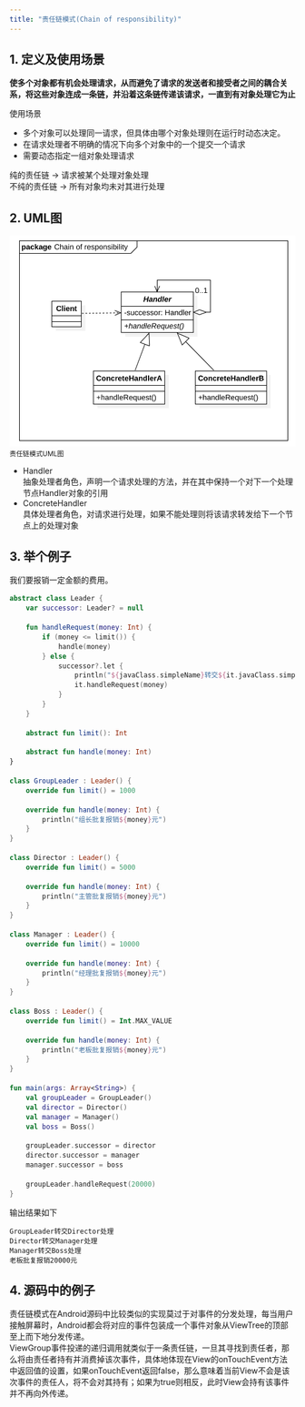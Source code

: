 ```yaml
---
title: "责任链模式(Chain of responsibility)"
---
```


## 1. 定义及使用场景

**使多个对象都有机会处理请求，从而避免了请求的发送者和接受者之间的耦合关系，将这些对象连成一条链，并沿着这条链传递该请求，一直到有对象处理它为止**

使用场景  

- 多个对象可以处理同一请求，但具体由哪个对象处理则在运行时动态决定。
- 在请求处理者不明确的情况下向多个对象中的一个提交一个请求
- 需要动态指定一组对象处理请求

纯的责任链 -> 请求被某个处理对象处理  
不纯的责任链 -> 所有对象均未对其进行处理

## 2. UML图

![责任链模式UML图](/assets/images/design-pattern/chain-of-responsibility.png)  
<small>责任链模式UML图</small>

- Handler  
  抽象处理者角色，声明一个请求处理的方法，并在其中保持一个对下一个处理节点Handler对象的引用
- ConcreteHandler  
  具体处理者角色，对请求进行处理，如果不能处理则将该请求转发给下一个节点上的处理对象

## 3. 举个例子
我们要报销一定金额的费用。

```kotlin
abstract class Leader {
    var successor: Leader? = null

    fun handleRequest(money: Int) {
        if (money <= limit()) {
            handle(money)
        } else {
            successor?.let {
                println("${javaClass.simpleName}转交${it.javaClass.simpleName}处理")
                it.handleRequest(money)
            }
        }
    }

    abstract fun limit(): Int

    abstract fun handle(money: Int)
}

class GroupLeader : Leader() {
    override fun limit() = 1000

    override fun handle(money: Int) {
        println("组长批复报销${money}元")
    }
}

class Director : Leader() {
    override fun limit() = 5000

    override fun handle(money: Int) {
        println("主管批复报销${money}元")
    }
}

class Manager : Leader() {
    override fun limit() = 10000

    override fun handle(money: Int) {
        println("经理批复报销${money}元")
    }
}

class Boss : Leader() {
    override fun limit() = Int.MAX_VALUE

    override fun handle(money: Int) {
        println("老板批复报销${money}元")
    }
}

fun main(args: Array<String>) {
    val groupLeader = GroupLeader()
    val director = Director()
    val manager = Manager()
    val boss = Boss()

    groupLeader.successor = director
    director.successor = manager
    manager.successor = boss

    groupLeader.handleRequest(20000)
}
```

输出结果如下
```text
GroupLeader转交Director处理
Director转交Manager处理
Manager转交Boss处理
老板批复报销20000元
```

## 4. 源码中的例子

责任链模式在Android源码中比较类似的实现莫过于对事件的分发处理，每当用户接触屏幕时，Android都会将对应的事件包装成一个事件对象从ViewTree的顶部至上而下地分发传递。  
ViewGroup事件投递的递归调用就类似于一条责任链，一旦其寻找到责任者，那么将由责任者持有并消费掉该次事件，具体地体现在View的onTouchEvent方法中返回值的设置，如果onTouchEvent返回false，那么意味着当前View不会是该次事件的责任人，将不会对其持有；如果为true则相反，此时View会持有该事件并不再向外传递。